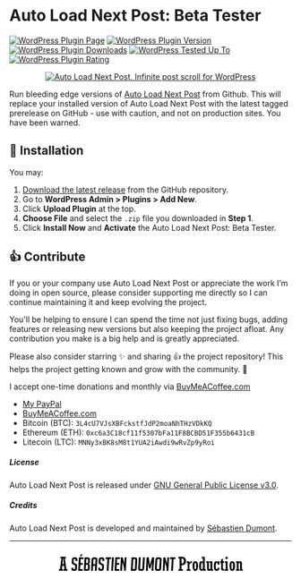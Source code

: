 # Auto Load Next Post: Beta Tester

[![WordPress Plugin Page](https://img.shields.io/badge/WordPress-%E2%86%92-lightgrey.svg?style=flat-square)](https://wordpress.org/plugins/auto-load-next-post/)
[![WordPress Plugin Version](https://img.shields.io/wordpress/plugin/v/auto-load-next-post.svg?style=flat)](https://wordpress.org/plugins/auto-load-next-post/) 
[![WordPress Plugin Downloads](https://img.shields.io/wordpress/plugin/dt/auto-load-next-post.svg?style=flat)](https://wordpress.org/plugins/auto-load-next-post/)
[![WordPress Tested Up To](https://img.shields.io/wordpress/v/auto-load-next-post.svg?style=flat)](https://wordpress.org/plugins/auto-load-next-post/)
[![WordPress Plugin Rating](https://img.shields.io/wordpress/plugin/r/auto-load-next-post.svg?style=flat-square)](https://wordpress.org/support/view/plugin-reviews/auto-load-next-post?filter=5)

<p align="center">
    <a href="https://autoloadnextpost.com?utm_medium=auto-load-next-post-github&utm_source=readme&utm_campaign=readme&utm_content=banner" target="_blank"><img src="https://ps.w.org/auto-load-next-post/assets/banner-772x250.png" alt="Auto Load Next Post, Infinite post scroll for WordPress"></a>
</p>

Run bleeding edge versions of [Auto Load Next Post](https://autoloadnextpost.com?utm_medium=auto-load-next-post-github&utm_source=readme&utm_campaign=readme&utm_content=overview) from Github. This will replace your installed version of Auto Load Next Post with the latest tagged prerelease on GitHub - use with caution, and not on production sites. You have been warned.

##  💽 Installation

You may:

1. [Download the latest release](https://github.com/autoloadnextpost/alnp-beta-tester/releases) from the GitHub repository.
2. Go to **WordPress Admin > Plugins > Add New**.
3. Click **Upload Plugin** at the top.
4. **Choose File** and select the `.zip` file you downloaded in **Step 1**.
5. Click **Install Now** and **Activate** the Auto Load Next Post: Beta Tester.

## 👍 Contribute

If you or your company use Auto Load Next Post or appreciate the work I’m doing in open source, please consider supporting me directly so I can continue maintaining it and keep evolving the project.

You'll be helping to ensure I can spend the time not just fixing bugs, adding features or releasing new versions but also keeping the project afloat. Any contribution you make is a big help and is greatly appreciated.

Please also consider starring ✨ and sharing 👍 the project repository! This helps the project getting known and grow with the community. 🙏

I accept one-time donations and monthly via [BuyMeACoffee.com](https://www.buymeacoffee.com/sebastien)

* [My PayPal](https://www.paypal.me/codebreaker)
* [BuyMeACoffee.com](https://www.buymeacoffee.com/sebastien)
* Bitcoin (BTC): `3L4cU7VJsXBFckstfJdP2moaNhTHzVDkKQ`
* Ethereum (ETH): `0xc6a3C18cf11f5307bFa11F8BCBD51F355b6431cB`
* Litecoin (LTC): `MNNy3xBK8sM8t1YUA2iAwdi9wRvZp9yRoi`

##### License

Auto Load Next Post is released under [GNU General Public License v3.0](http://www.gnu.org/licenses/gpl-3.0.html).

##### Credits

Auto Load Next Post is developed and maintained by [Sébastien Dumont](https://sebastiendumont.com/about/).

---

<p align="center">
    <img src="https://raw.githubusercontent.com/seb86/my-open-source-readme-template/master/a-sebastien-dumont-production.png" width="353">
</p>
